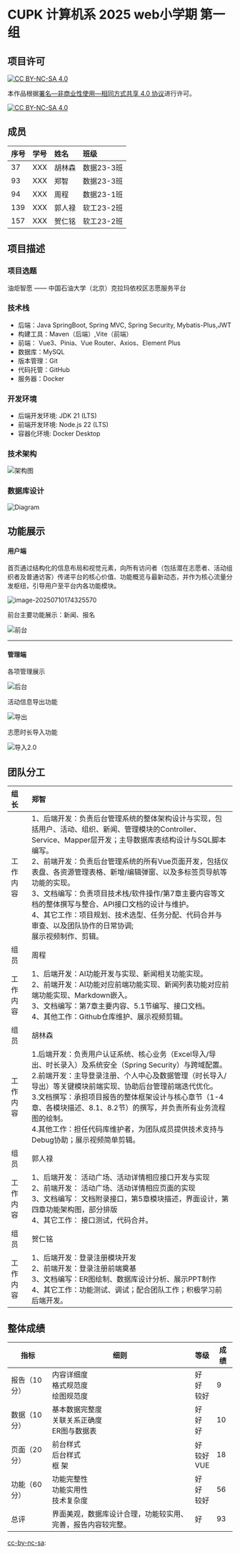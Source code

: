 # CUPK 计算机系 2025 web小学期 第一组

## 项目许可


 [![CC BY-NC-SA 4.0][cc-by-nc-sa-shield]][cc-by-nc-sa]

本作品根据[署名—非商业性使用—相同方式共享 4.0 协议][cc-by-nc-sa]进行许可。

[![CC BY-NC-SA 4.0][cc-by-nc-sa-image]][cc-by-nc-sa]

[cc-by-nc-sa]: http://creativecommons.org/licenses/by-nc-sa/4.0/
[cc-by-nc-sa-image]: https://licensebuttons.net/l/by-nc-sa/4.0/88x31.png
[cc-by-nc-sa-shield]: https://img.shields.io/badge/License-CC%20BY--NC--SA%204.0-lightgrey.svg

## 成员

| 序号 | 学号 | 姓名   | 班级       |
| :--- | :--- | :----- | :--------- |
| 37   | XXX  | 胡林森 | 数据23-3班 |
| 93   | XXX  | 郑智   | 数据23-3班 |
| 94   | XXX  | 周程   | 数据23-1班 |
| 139  | XXX  | 郭人禄 | 软工23-2班 |
| 157  | XXX  | 贺仁铭 | 软工23-2班 |

## 项目描述

### 项目选题

油炬智愿 —— 中国石油大学（北京）克拉玛依校区志愿服务平台

### 技术栈

- 后端：Java SpringBoot, Spring MVC, Spring Security, Mybatis-Plus,JWT
- 构建工具：Maven（后端）,Vite（前端）
- 前端： Vue3、Pinia、Vue Router、Axios、Element Plus
- 数据库：MySQL
- 版本管理：Git
- 代码托管：GitHub
- 服务器：Docker

### 开发环境

- 后端开发环境: JDK 21 (LTS)
- 前端开发环境: Node.js 22 (LTS)
- 容器化环境: Docker Desktop 

### 技术架构

![架构图](README.assets/架构图.png)

### 数据库设计

![Diagram ](README.assets/Diagram.png)

## 功能展示

#### 用户端

首页通过结构化的信息布局和视觉元素，向所有访问者（包括潜在志愿者、活动组织者及普通访客）传递平台的核心价值、功能概览与最新动态，并作为核心流量分发枢纽，引导用户至平台内各功能模块。

![image-20250710174325570](README.assets/image-20250710174325570.png)

前台主要功能展示：新闻、报名

![前台](README.assets/前台.gif)

---

#### 管理端

各项管理展示

![后台](README.assets/后台.gif)

活动信息导出功能

![导出](README.assets/导出.gif)

志愿时长导入功能

![导入2.0](README.assets/导入2.0.gif)

## 团队分工

| 组长     | 郑智                                                         |
| :------- | :----------------------------------------------------------- |
| 工作内容 | 1、后端开发：负责后台管理系统的整体架构设计与实现，包括用户、活动、组织、新闻、管理模块的Controller、Service、Mapper层开发；主导数据库表结构设计与SQL脚本编写。<br />2、前端开发：负责后台管理系统的所有Vue页面开发，包括仪表盘、各资源管理表格、新增/编辑弹窗、以及多标签页导航等功能的实现。<br />3、文档编写：负责项目技术栈/软件操作/第7章主要内容等文档的整体撰写与整合、API接口文档的设计与维护。<br />4、其它工作：项目规划、技术选型、任务分配、代码合并与审查、以及团队协作的日常协调;<br />展示视频制作、剪辑。 |
| 组员     | 周程                                                         |
| 工作内容 | 1、后端开发：AI功能开发与实现、新闻相关功能实现。<br />2、前端开发：AI功能对应前端功能实现、新闻列表功能对应前端功能实现、Markdown嵌入。<br/>3、文档编写：第7章主要内容、5.1节编写、接口文档。<br />4、其他工作：Github仓库维护、展示视频剪辑。 |
| 组员     | 胡林森                                                       |
| 工作内容 | 1.后端开发：负责用户认证系统、核心业务（Excel导入/导出、时长录入）及系统安全（Spring Security）与跨域配置。<br />2.前端开发：主导登录注册、个人中心及数据管理（时长导入/导出）等关键模块前端实现、协助后台管理前端迭代优化。<br />3.文档撰写：承担项目报告的整体框架设计与核心章节（1-4章、各模块描述、8.1、8.2节）的撰写，并负责所有业务流程图的绘制。<br />4.其他工作：担任代码库维护者，为团队成员提供技术支持与Debug协助；展示视频简单剪辑。 |
| 组员     | 郭人禄                                                       |
| 工作内容 | 1、后端开发：  活动广场、活动详情相应接口开发与实现<br />2、前端开发：  活动广场、活动详情相应页面的实现<br />3、文档编写：  文档附录接口，第5章模块描述，界面设计，第四章功能架构图，部分排版<br />4、其它工作：  接口测试，代码合并。 |
| 组员     | 贺仁铭                                                       |
| 工作内容 | 1、后端开发：登录注册模块开发<br />2、前端开发：登录注册前端奠基<br />3、文档编写：ER图绘制、数据库设计分析、展示PPT制作<br />4、其它工作：功能测试、调试；配合团队工作；积极学习前后端开发。 |

## 整体成绩

| 指标         | 细则                                                         | 等级                  | 成绩 |
| ------------ | ------------------------------------------------------------ | --------------------- | ---- |
| 报告（10分） | 内容详细度<br />格式规范度<br />绘图规范度                   | 好<br />好<br />较好  | 9    |
| 数据（10分） | 基本数据完整度<br />关联关系正确度<br />ER图与数据表         | 好<br />好<br />好    | 10   |
| 页面（20分） | 前台样式<br />后台样式<br />框        架                     | 好<br />较好<br />VUE | 18   |
| 功能（60分） | 功能完整性<br />功能实用性<br />技术复杂度                   | 好<br />好<br />较好  | 56   |
| 总评         | 界面美观，数据库设计合理，功能较实用、完善，报告内容较完整。 | 好                    | 93   |



[cc-by-nc-sa]: 

